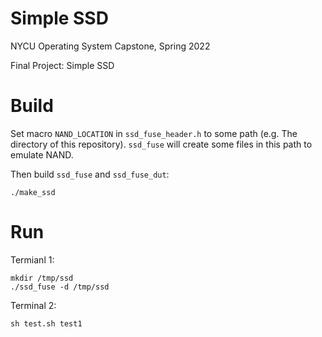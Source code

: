 # Simple SSD
NYCU Operating System Capstone, Spring 2022

Final Project: Simple SSD

# Build
Set macro `NAND_LOCATION` in `ssd_fuse_header.h` to some path (e.g. The directory of this repository). `ssd_fuse` will create some files in this path to emulate NAND.

Then build `ssd_fuse` and `ssd_fuse_dut`:
```
./make_ssd
```

# Run
Termianl 1:
```
mkdir /tmp/ssd
./ssd_fuse -d /tmp/ssd
```

Terminal 2:
```
sh test.sh test1
```
